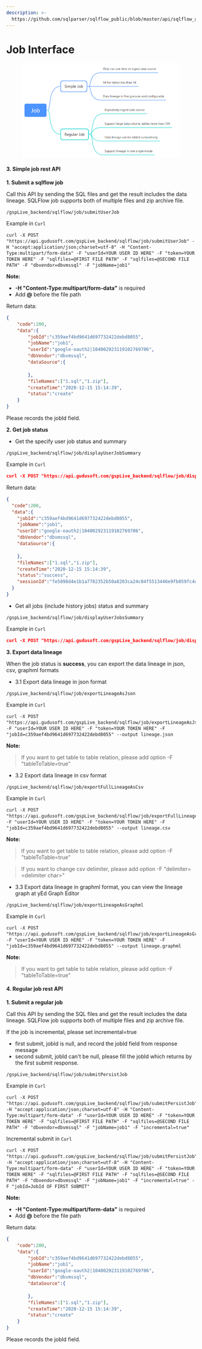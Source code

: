 ```yaml
---
description: >-
  https://github.com/sqlparser/sqlflow_public/blob/master/api/sqlflow_api.md#sqlflow-user-job-interface
---
```


# Job Interface



<figure><img src="../../../.gitbook/assets/job-types (1).png" alt=""><figcaption></figcaption></figure>

#### 3. Simple job rest API

**1. Submit a sqlflow job**

Call this API by sending the SQL files and get the result includes the data lineage. SQLFlow job supports both of multiple files and zip archive file.

```
/gspLive_backend/sqlflow/job/submitUserJob
```

Example in `Curl`

```
curl -X POST "https://api.gudusoft.com/gspLive_backend/sqlflow/job/submitUserJob" -H "accept:application/json;charset=utf-8" -H "Content-Type:multipart/form-data" -F "userId=YOUR USER ID HERE" -F "token=YOUR TOKEN HERE" -F "sqlfiles=@FIRST FILE PATH" -F "sqlfiles=@SECOND FILE PATH" -F "dbvendor=dbvmssql" -F "jobName=job1"
```

**Note:**

* **-H "Content-Type:multipart/form-data"** is required
* Add **@** before the file path

Return data:

```json
{
	"code":200,
	"data":{
		"jobId":"c359aef4bd9641d697732422debd8055",
		"jobName":"job1",
		"userId":"google-oauth2|104002923119102769706",
		"dbVendor":"dbvmssql",
		"dataSource":{
			
		},
		"fileNames":["1.sql","1.zip"],
		"createTime":"2020-12-15 15:14:39",
		"status":"create"
	}
}
```

Please records the jobId field.

**2. Get job status**

* Get the specify user job status and summary

```
/gspLive_backend/sqlflow/job/displayUserJobSummary
```

Example in `Curl`

```json
curl -X POST "https://api.gudusoft.com/gspLive_backend/sqlflow/job/displayUserJobSummary" -F "jobId=c359aef4bd9641d697732422debd8055" -F "userId=YOUR USER ID HERE" -F "token=YOUR TOKEN HERE"
```

Return data:

```json
{
  "code":200,
  "data":{
  	"jobId":"c359aef4bd9641d697732422debd8055",
  	"jobName":"job1",
  	"userId":"google-oauth2|104002923119102769706",
  	"dbVendor":"dbvmssql",
  	"dataSource":{
  		
  	},
  	"fileNames":["1.sql","1.zip"],
  	"createTime":"2020-12-15 15:14:39",
  	"status":"success",
  	"sessionId":"fe5898d4e1b1a7782352b50a8203ca24c04f5513446e9fb059fc4d584fab4dbf_1608045280033"
  }
}
```

* Get all jobs (include history jobs) status and summary

```
/gspLive_backend/sqlflow/job/displayUserJobsSummary
```

Example in `Curl`

```json
curl -X POST "https://api.gudusoft.com/gspLive_backend/sqlflow/job/displayUserJobsSummary" -F "userId=YOUR USER ID HERE" -F "token=YOUR TOKEN HERE"
```

**3. Export data lineage**

When the job status is **success**, you can export the data lineage in json, csv, graphml formats

* 3.1 Export data lineage in json format

```
/gspLive_backend/sqlflow/job/exportLineageAsJson
```

Example in `Curl`

```
curl -X POST "https://api.gudusoft.com/gspLive_backend/sqlflow/job/exportLineageAsJson" -F "userId=YOUR USER ID HERE" -F "token=YOUR TOKEN HERE" -F "jobId=c359aef4bd9641d697732422debd8055" --output lineage.json
```

**Note:**

> If you want to get table to table relation, please add option -F "tableToTable=true"

* 3.2 Export data lineage in csv format

```
/gspLive_backend/sqlflow/job/exportFullLineageAsCsv
```

Example in `Curl`

```
curl -X POST "https://api.gudusoft.com/gspLive_backend/sqlflow/job/exportFullLineageAsCsv" -F "userId=YOUR USER ID HERE" -F "token=YOUR TOKEN HERE" -F "jobId=c359aef4bd9641d697732422debd8055" --output lineage.csv
```

**Note:**

> If you want to get table to table relation, please add option -F "tableToTable=true"

> If you want to change csv delimiter, please add option -F "delimiter=\<delimiter char>"

* 3.3 Export data lineage in graphml format, you can view the lineage graph at yEd Graph Editor

```
/gspLive_backend/sqlflow/job/exportLineageAsGraphml
```

Example in `Curl`

```
curl -X POST "https://api.gudusoft.com/gspLive_backend/sqlflow/job/exportLineageAsGraphml" -F "userId=YOUR USER ID HERE" -F "token=YOUR TOKEN HERE" -F "jobId=c359aef4bd9641d697732422debd8055" --output lineage.graphml
```

**Note:**

> If you want to get table to table relation, please add option -F "tableToTable=true"

#### 4. Regular job rest API

**1. Submit a regular job**

Call this API by sending the SQL files and get the result includes the data lineage. SQLFlow job supports both of multiple files and zip archive file.

If the job is incremental, please set incremental=true

* first submit, jobId is null, and record the jobId field from response message
* second submit, jobId can't be null, please fill the jobId which returns by the first submit response.

```
/gspLive_backend/sqlflow/job/submitPersistJob
```

Example in `Curl`

```
curl -X POST "https://api.gudusoft.com/gspLive_backend/sqlflow/job/submitPersistJob" -H "accept:application/json;charset=utf-8" -H "Content-Type:multipart/form-data" -F "userId=YOUR USER ID HERE" -F "token=YOUR TOKEN HERE" -F "sqlfiles=@FIRST FILE PATH" -F "sqlfiles=@SECOND FILE PATH" -F "dbvendor=dbvmssql" -F "jobName=job1" -F "incremental=true"
```

Incremental submit in `Curl`

```
curl -X POST "https://api.gudusoft.com/gspLive_backend/sqlflow/job/submitPersistJob" -H "accept:application/json;charset=utf-8" -H "Content-Type:multipart/form-data" -F "userId=YOUR USER ID HERE" -F "token=YOUR TOKEN HERE" -F "sqlfiles=@FIRST FILE PATH" -F "sqlfiles=@SECOND FILE PATH" -F "dbvendor=dbvmssql" -F "jobName=job1" -F "incremental=true" -F "jobId=JobId OF FIRST SUBMIT"
```

**Note:**

* **-H "Content-Type:multipart/form-data"** is required
* Add **@** before the file path

Return data:

```json
{
	"code":200,
	"data":{
		"jobId":"c359aef4bd9641d697732422debd8055",
		"jobName":"job1",
		"userId":"google-oauth2|104002923119102769706",
		"dbVendor":"dbvmssql",
		"dataSource":{
			
		},
		"fileNames":["1.sql","1.zip"],
		"createTime":"2020-12-15 15:14:39",
		"status":"create"
	}
}
```

Please records the jobId field.
